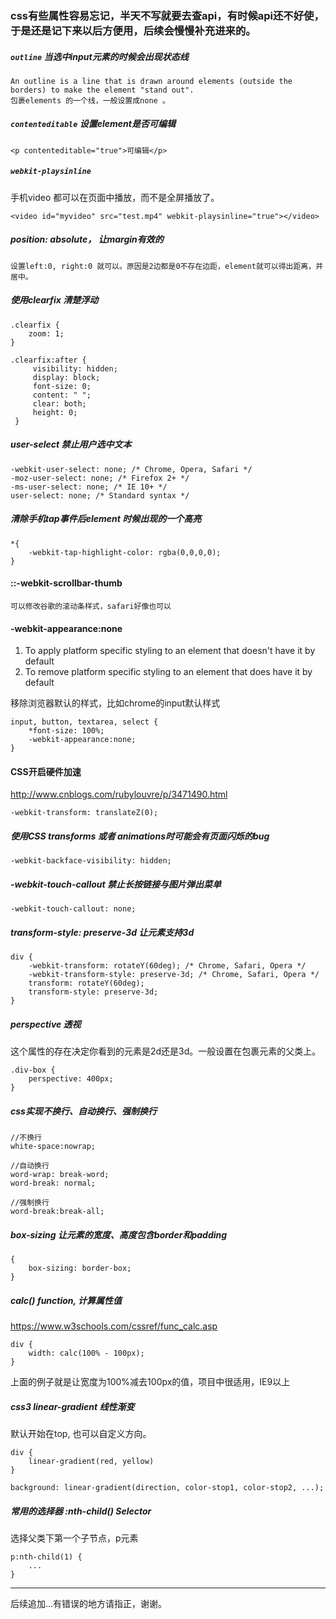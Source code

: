 ### css有些属性容易忘记，半天不写就要去查api，有时候api还不好使，于是还是记下来以后方便用，后续会慢慢补充进来的。


#####  `outline` 当选中input元素的时候会出现状态线
	An outline is a line that is drawn around elements (outside the borders) to make the element "stand out".
	包裹elements 的一个线，一般设置成none 。
	
##### `contenteditable` 设置element是否可编辑
	
    <p contenteditable="true">可编辑</p>
  

##### `webkit-playsinline `
手机video 都可以在页面中播放，而不是全屏播放了。

	<video id="myvideo" src="test.mp4" webkit-playsinline="true"></video>


##### position: absolute， 让margin有效的
	
	设置left:0, right:0 就可以。原因是2边都是0不存在边距，element就可以得出距离，并居中。

##### 使用clearfix 清楚浮动
	
	.clearfix {
		zoom: 1;
	}

	.clearfix:after {
		 visibility: hidden;
	     display: block;
	     font-size: 0;
	     content: " ";
	     clear: both;
	     height: 0;
	 }


##### user-select 禁止用户选中文本
	
	-webkit-user-select: none; /* Chrome, Opera, Safari */
    -moz-user-select: none; /* Firefox 2+ */
    -ms-user-select: none; /* IE 10+ */
    user-select: none; /* Standard syntax */


##### 清除手机tap事件后element 时候出现的一个高亮
	
	*{
		-webkit-tap-highlight-color: rgba(0,0,0,0);
	}

#### ::-webkit-scrollbar-thumb
	
	可以修改谷歌的滚动条样式，safari好像也可以

#### -webkit-appearance:none
	
1. To apply platform specific styling to an element that doesn't have it by default
2. To remove platform specific styling to an element that does have it by default

移除浏览器默认的样式，比如chrome的input默认样式
	
	input, button, textarea, select {
		*font-size: 100%;
		-webkit-appearance:none;
	}

#### CSS开启硬件加速
http://www.cnblogs.com/rubylouvre/p/3471490.html

	-webkit-transform: translateZ(0);


##### 使用CSS transforms 或者 animations时可能会有页面闪烁的bug

	-webkit-backface-visibility: hidden;


##### -webkit-touch-callout 禁止长按链接与图片弹出菜单
	
	-webkit-touch-callout: none;

#####  transform-style: preserve-3d   让元素支持3d
	
	div {
	    -webkit-transform: rotateY(60deg); /* Chrome, Safari, Opera */
	    -webkit-transform-style: preserve-3d; /* Chrome, Safari, Opera */
	    transform: rotateY(60deg);
	    transform-style: preserve-3d;
	}

##### perspective 透视
这个属性的存在决定你看到的元素是2d还是3d。一般设置在包裹元素的父类上。
	
	.div-box {
		perspective: 400px; 
	}

##### css实现不换行、自动换行、强制换行
	
	//不换行
	white-space:nowrap;
	
	//自动换行
	word-wrap: break-word; 
	word-break: normal; 
	
	//强制换行
	word-break:break-all;


##### box-sizing 让元素的宽度、高度包含border和padding
	
	{
		box-sizing: border-box;
	}


##### calc() function, 计算属性值
https://www.w3schools.com/cssref/func_calc.asp
    
    div {
        width: calc(100% - 100px);
    }
    
上面的例子就是让宽度为100%减去100px的值，项目中很适用，IE9以上


##### css3 linear-gradient 线性渐变
默认开始在top, 也可以自定义方向。
    
    div {
        linear-gradient(red, yellow)
    }
    
    background: linear-gradient(direction, color-stop1, color-stop2, ...);
    
##### 常用的选择器 :nth-child() Selector
选择父类下第一个子节点，p元素

    p:nth-child(1) {
        ...
    }
---

后续追加...有错误的地方请指正，谢谢。

